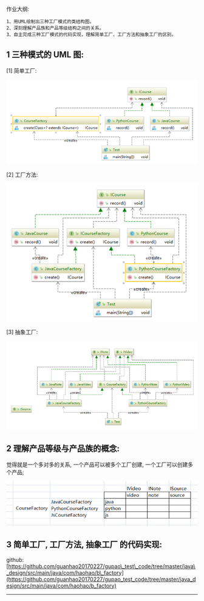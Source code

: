 作业大纲:

```
1、用UML绘制出三种工厂模式的类结构图。
2、深刻理解产品族和产品等级结构之间的关系。
3、自主完成三种工厂模式的代码实现，理解简单工厂、工厂方法和抽象工厂的区别。
```

## 1 三种模式的 UML 图:

\[1\] 简单工厂:

![](/assets/import_20191114214501.png)

\[2\] 工厂方法:

![](/assets/import_20191114214601.png)

\[3\] 抽象工厂:

![](/assets/import_20191114214602.png)

## 2 理解产品等级与产品族的概念:

觉得就是一个多对多的关系, 一个产品可以被多个工厂创建, 一个工厂可以创建多个产品;

![](/assets/import_20191114214701.png)

## 3 简单工厂, 工厂方法, 抽象工厂 的代码实现:

github: [https://github.com/guanhao20170227/gupao\_test\_code/tree/master/java\_design/src/main/java/com/haohao/b\_factory](https://github.com/guanhao20170227/gupao_test_code/tree/master/java_design/src/main/java/com/haohao/b_factory)

---



